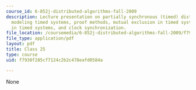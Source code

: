 ```yaml
---
course_id: 6-852j-distributed-algorithms-fall-2009
description: Lecture presentation on partially synchronous (timed) distributed systems,
  modeling timed systems, proof methods, mutual exclusion in timed systems, consensus
  in timed systems, and clock synchronization.
file_location: /coursemedia/6-852j-distributed-algorithms-fall-2009/f7930f285cf7124c2b2c478eafd0584a_MIT6_852JF09_lec25.pdf
file_type: application/pdf
layout: pdf
title: Class 25
type: course
uid: f7930f285cf7124c2b2c478eafd0584a

---
```

None